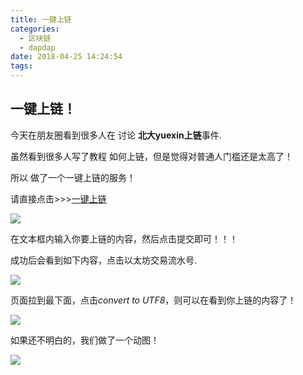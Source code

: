 ```yaml
---
title: 一键上链
categories:
  - 区块链
  - dapdap
date: 2018-04-25 14:24:54
tags:
---
```

## 一键上链！

今天在朋友圈看到很多人在 讨论 **北大yuexin上链**事件.

虽然看到很多人写了教程 如何上链，但是觉得对普通人门槛还是太高了！

所以 做了一个一键上链的服务！

请直接点击>>>[一键上链](http://www.dapdap.io/#/onChain)

![](http://ww1.sinaimg.cn/large/cfc08357gy1fqo7ukywt7j20v00u07ij.jpg)

在文本框内输入你要上链的内容，然后点击提交即可！！！

成功后会看到如下内容，点击以太坊交易流水号.

![](http://ww1.sinaimg.cn/large/cfc08357gy1fqo80hyhw8j21yq08wgn9.jpg)

页面拉到最下面，点击*convert to UTF8*，则可以在看到你上链的内容了！

![](http://ww1.sinaimg.cn/large/cfc08357gy1fqomrevja2j21xm14y4bp.jpg)

如果还不明白的，我们做了一个动图！

![](https://im.ezgif.com/tmp/ezgif-1-62fc348e0c.gif)

 


